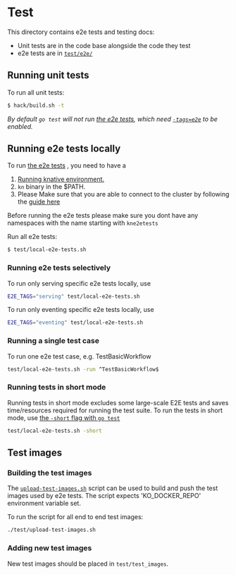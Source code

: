 # Test

This directory contains e2e tests and testing docs:

- Unit tests are in the code base alongside the code they test
- e2e tests are in [`test/e2e/`](./e2e)

## Running unit tests

To run all unit tests:

```bash
$ hack/build.sh -t
```

_By default `go test` will not run [the e2e tests](#running-e2e-tests-locally),
which need [`-tags=e2e`](#running-end-to-end-tests) to be enabled._

## Running e2e tests locally

To run [the e2e tests](./e2e) , you need to have a

1. [Running knative environment.](../docs/DEVELOPMENT.md#create-a-cluster)
2. `kn` binary in the \$PATH.
3. Please Make sure that you are able to connect to the cluster by following the
   [guide here](./../docs#connecting-to-your-cluster)

Before running the e2e tests please make sure you dont have any namespaces with
the name starting with `kne2etests`

Run all e2e tests:

```bash
$ test/local-e2e-tests.sh
```

### Running e2e tests selectively

To run only serving specific e2e tests locally, use

```bash
E2E_TAGS="serving" test/local-e2e-tests.sh
```

To run only eventing specific e2e tests locally, use

```bash
E2E_TAGS="eventing" test/local-e2e-tests.sh
```

### Running a single test case

To run one e2e test case, e.g. TestBasicWorkflow

```bash
test/local-e2e-tests.sh -run ^TestBasicWorkflow$
```

### Running tests in short mode

Running tests in short mode excludes some large-scale E2E tests and saves
time/resources required for running the test suite. To run the tests in short
mode, use
[the `-short` flag with `go test`](https://golang.org/cmd/go/#hdr-Testing_flags)

```bash
test/local-e2e-tests.sh -short
```

## Test images

### Building the test images

The [`upload-test-images.sh`](./upload-test-images.sh) script can be used to
build and push the test images used by e2e tests. The script
expects 'KO_DOCKER_REPO' environment variable set.

To run the script for all end to end test images:

```bash
./test/upload-test-images.sh
```

### Adding new test images

New test images should be placed in `test/test_images`.
